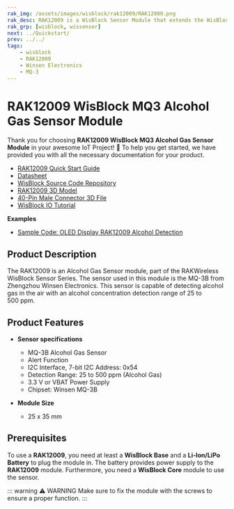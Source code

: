 ```yaml
---
rak_img: /assets/images/wisblock/rak12009/RAK12009.png
rak_desc: RAK12009 is a WisBlock Sensor Module that extends the WisBlock system with an Alcohol Gas sensor. It enables the user to build an Alcohol detection system that can send measured data and alarm messages over LoRaWAN.
rak_grp: [wisblock, wissensor]
next: ../Quickstart/
prev: ../../
tags:
    - wisblock
    - RAK12009
    - Winsen Electronics
    - MQ-3
---
```



# RAK12009 WisBlock MQ3 Alcohol Gas Sensor Module

Thank you for choosing **RAK12009 WisBlock MQ3 Alcohol Gas Sensor Module** in your awesome IoT Project! 🎉 To help you get started, we have provided you with all the necessary documentation for your product.


* [RAK12009 Quick Start Guide](../Quickstart/)
* [Datasheet](../Datasheet/)
* [WisBlock Source Code Repository](https://github.com/RAKWireless/WisBlock/)
* [RAK12009 3D Model](https://downloads.rakwireless.com/3D_File/WisBlock/3D_RAK12009.stp)
* [40-Pin Male Connector 3D File](https://downloads.rakwireless.com/3D_File/Accessory/WisConnector/M40S1003K6M.stp)
* [WisBlock IO Tutorial](https://docs.rakwireless.com/Knowledge-Hub/Learn/WisBlock-IO-Tutorial/)


**Examples**

* [Sample Code: OLED Display RAK12009 Alcohol Detection](https://github.com/RAKWireless/WisBlock/tree/master/examples/common/IO/RAK12009_MQ3_AlcoholDetection/)


## Product Description

The RAK12009 is an Alcohol Gas Sensor module, part of the RAKWireless WisBlock Sensor Series. The sensor used in this module is the MQ-3B from Zhengzhou Winsen Electronics. This sensor is capable of detecting alcohol gas in the air with an alcohol concentration detection range of 25 to 500&nbsp;ppm.

## Product Features

* **Sensor specifications**
    * MQ-3B Alcohol Gas Sensor
    * Alert Function
    * I2C Interface, 7-bit I2C Address: 0x54
    * Detection Range: 25 to 500&nbsp;ppm (Alcohol Gas)
    * 3.3&nbsp;V or VBAT Power Supply
    * Chipset: Winsen MQ-3B

* **Module Size**
    * 25 x 35&nbsp;mm

## Prerequisites

To use a **RAK12009**, you need at least a **WisBlock Base** and a **Li-Ion/LiPo Battery** to plug the module in. The battery provides power supply to the **RAK12009** module. Furthermore, you need a **WisBlock Core** module to use the sensor.

::: warning ⚠️ WARNING
Make sure to fix the module with the screws to ensure a proper function.
:::